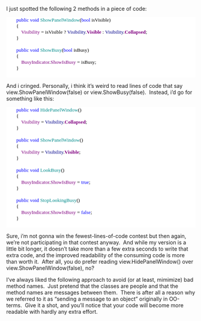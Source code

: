 <p>I just spotted the following 2 methods in a piece of code:</p>  <div style="font-family: consolas; background: white; color: black; font-size: 10pt">   <p style="margin: 0px">&#160;&#160;&#160;&#160;&#160;&#160;&#160; <span style="color: blue">public</span> <span style="color: blue">void</span> <span style="color: #008b8b">ShowPanelWindow</span>(<span style="color: blue">bool</span> isVisible)</p>    <p style="margin: 0px">&#160;&#160;&#160;&#160;&#160;&#160;&#160; {</p>    <p style="margin: 0px">&#160;&#160;&#160;&#160;&#160;&#160;&#160;&#160;&#160;&#160;&#160; <span style="color: purple">Visibility</span> = isVisible ? <span style="color: #00008b">Visibility</span>.<span style="color: purple; font-weight: bold">Visible</span> : <span style="color: #00008b">Visibility</span>.<span style="color: purple; font-weight: bold">Collapsed</span>;</p>    <p style="margin: 0px">&#160;&#160;&#160;&#160;&#160;&#160;&#160; }</p>    <p style="margin: 0px">&#160;</p>    <p style="margin: 0px">&#160;&#160;&#160;&#160;&#160;&#160;&#160; <span style="color: blue">public</span> <span style="color: blue">void</span> <span style="color: #008b8b">ShowBusy</span>(<span style="color: blue">bool</span> isBusy)</p>    <p style="margin: 0px">&#160;&#160;&#160;&#160;&#160;&#160;&#160; {</p>    <p style="margin: 0px">&#160;&#160;&#160;&#160;&#160;&#160;&#160;&#160;&#160;&#160;&#160; <span style="color: purple">BusyIndicator</span>.<span style="color: purple">ShowIsBusy</span> = isBusy;</p>    <p style="margin: 0px">&#160;&#160;&#160;&#160;&#160;&#160;&#160; }</p>    <p style="margin: 0px">&#160;</p> </div>  <p>And i cringed. Personally, i think it’s weird to read lines of code that say view.ShowPanelWindow(false) or view.ShowBusy(false).&#160; Instead, i’d go for something like this:</p>  <div style="font-family: consolas; background: white; color: black; font-size: 10pt">   <p style="margin: 0px">&#160;&#160;&#160;&#160;&#160;&#160;&#160; <span style="color: blue">public</span> <span style="color: blue">void</span> <span style="color: #008b8b">HidePanelWindow</span>()</p>    <p style="margin: 0px">&#160;&#160;&#160;&#160;&#160;&#160;&#160; {</p>    <p style="margin: 0px">&#160;&#160;&#160;&#160;&#160;&#160;&#160;&#160;&#160;&#160;&#160; <span style="color: purple">Visibility</span> = <span style="color: #00008b">Visibility</span>.<span style="color: purple; font-weight: bold">Collapsed</span>;</p>    <p style="margin: 0px">&#160;&#160;&#160;&#160;&#160;&#160;&#160; }</p>    <p style="margin: 0px">&#160;</p>    <p style="margin: 0px">&#160;&#160;&#160;&#160;&#160;&#160;&#160; <span style="color: blue">public</span> <span style="color: blue">void</span> <span style="color: #008b8b">ShowPanelWindow</span>()</p>    <p style="margin: 0px">&#160;&#160;&#160;&#160;&#160;&#160;&#160; {</p>    <p style="margin: 0px">&#160;&#160;&#160;&#160;&#160;&#160;&#160;&#160;&#160;&#160;&#160; <span style="color: purple">Visibility</span> = <span style="color: #00008b">Visibility</span>.<span style="color: purple; font-weight: bold">Visible</span>;</p>    <p style="margin: 0px">&#160;&#160;&#160;&#160;&#160;&#160;&#160; }</p>    <p style="margin: 0px">&#160;</p>    <p style="margin: 0px">&#160;&#160;&#160;&#160;&#160;&#160;&#160; <span style="color: blue">public</span> <span style="color: blue">void</span> <span style="color: #008b8b">LookBusy</span>()</p>    <p style="margin: 0px">&#160;&#160;&#160;&#160;&#160;&#160;&#160; {</p>    <p style="margin: 0px">&#160;&#160;&#160;&#160;&#160;&#160;&#160;&#160;&#160;&#160;&#160; <span style="color: purple">BusyIndicator</span>.<span style="color: purple">ShowIsBusy</span> = <span style="color: blue">true</span>;</p>    <p style="margin: 0px">&#160;&#160;&#160;&#160;&#160;&#160;&#160; }</p>    <p style="margin: 0px">&#160;</p>    <p style="margin: 0px">&#160;&#160;&#160;&#160;&#160;&#160;&#160; <span style="color: blue">public</span> <span style="color: blue">void</span> <span style="color: #008b8b">StopLookingBusy</span>()</p>    <p style="margin: 0px">&#160;&#160;&#160;&#160;&#160;&#160;&#160; {</p>    <p style="margin: 0px">&#160;&#160;&#160;&#160;&#160;&#160;&#160;&#160;&#160;&#160;&#160; <span style="color: purple">BusyIndicator</span>.<span style="color: purple">ShowIsBusy</span> = <span style="color: blue">false</span>;</p>    <p style="margin: 0px">&#160;&#160;&#160;&#160;&#160;&#160;&#160; }</p>    <p style="margin: 0px">&#160;</p> </div>  <p>Sure, i’m not gonna win the fewest-lines-of-code contest but then again, we’re not participating in that contest anyway.&#160; And while my version is a little bit longer, it doesn’t take more than a few extra seconds to write that extra code, and the improved readability of the consuming code is more than worth it.&#160; After all, you do prefer reading view.HidePanelWindow() over view.ShowPanelWindow(false), no?</p>  <p>I’ve always liked the following approach to avoid (or at least, mimimize) bad method names.&#160; Just pretend that the classes are people and that the method names are messages between them.&#160; There is after all a reason why we referred to it as “sending a message to an object” originally in OO-terms.&#160; Give it a shot, and you’ll notice that your code will become more readable with hardly any extra effort.</p>